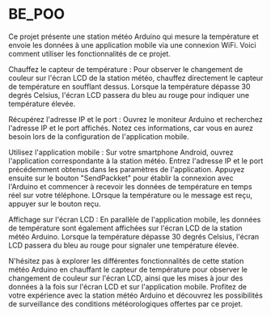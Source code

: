 # BE_POO

Ce projet présente une station météo Arduino qui mesure la température et envoie les données à une application mobile via une connexion WiFi. Voici comment utiliser les fonctionnalités de ce projet.

Chauffez le capteur de température : Pour observer le changement de couleur sur l'écran LCD de la station météo, chauffez directement le capteur de température en soufflant dessus. Lorsque la température dépasse 30 degrés Celsius, l'écran LCD passera du bleu au rouge pour indiquer une température élevée.

Récupérez l'adresse IP et le port : Ouvrez le moniteur Arduino et recherchez l'adresse IP et le port affichés. Notez ces informations, car vous en aurez besoin lors de la configuration de l'application mobile.

Utilisez l'application mobile : Sur votre smartphone Android, ouvrez l'application correspondante à la station météo. Entrez l'adresse IP et le port précédemment obtenus dans les paramètres de l'application. Appuyez ensuite sur le bouton "SendPackket" pour établir la connexion avec l'Arduino et commencer à recevoir les données de température en temps réel sur votre téléphone. LOrsque la température ou le message est reçu, appuyer sur le bouton reçu. 

Affichage sur l'écran LCD : En parallèle de l'application mobile, les données de température sont également affichées sur l'écran LCD de la station météo Arduino. Lorsque la température dépasse 30 degrés Celsius, l'écran LCD passera du bleu au rouge pour signaler une température élevée.

N'hésitez pas à explorer les différentes fonctionnalités de cette station météo Arduino en chauffant le capteur de température pour observer le changement de couleur sur l'écran LCD, ainsi que les mises à jour des données à la fois sur l'écran LCD et sur l'application mobile. Profitez de votre expérience avec la station météo Arduino et découvrez les possibilités de surveillance des conditions météorologiques offertes par ce projet.
